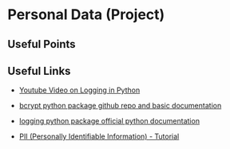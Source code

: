 # Personal Data (Project)

## Useful Points

## Useful Links

- [Youtube Video on Logging in Python](https://www.youtube.com/watch?v=-ARI4Cz-awo)

- [bcrypt python package github repo and basic documentation](https://github.com/pyca/bcrypt/)

- [logging python package official python documentation](https://docs.python.org/3/library/logging.html)

- [PII (Personally Identifiable Information) - Tutorial](https://piwik.pro/blog/what-is-pii-personal-data/)